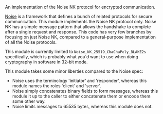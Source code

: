  An implementation of the Noise NK protocol for encrypted communication.

 [Noise](https://noiseprotocol.org/) is a framework that defines a bunch of
 related protocols for secure communication. This module implements the
 Noise NK protocol only. Noise NK has a simple message pattern that allows
 the handshake to complete after a single request and response. This code
 has very few branches by focusing on just Noise NK, compared to a
 general-purpose implementation of all the Noise protocols.

 This module is currently limited to `Noise_NK_25519_ChaChaPoly_BLAKE2s`
 specifically, which is probably what you'd want to use when doing
 cryptography in software in 32-bit mode.

 This module takes some minor liberties compared to the Noise spec:

 - Noise uses the terminology 'initiator' and 'responder', whereas this
   module names the roles 'client' and 'server'.
 - Noise simply concatenates binary fields to form messages, whereas this
   module it up to the caller to either concatenate them or encode them some
   other way.
 - Noise limits messages to 65535 bytes, whereas this module does not.
